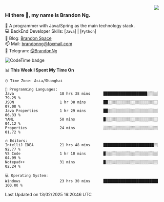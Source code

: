 <img  align="right" src="https://github-readme-stats-brandon0824.vercel.app/api/top-langs/?username=brandon0824&layout=compact">

### Hi there 👋, my name is Brandon Ng.

🌱 A programmer with Java/Spring as the main technology stack.  
💻 BackEnd Developer Skills: [`Java`] | [`Python`]  
📝 Blog: [Brandon Space](https://brandonng.tech)  
📫 Mail: brandonng@foxmail.com  
📰 Telegram: [@BrandonNg](https://t.me/BrandonNg24)  

![CodeTime badge](https://img.shields.io/endpoint?style=flat-square&url=https%3A%2F%2Fapi.codetime.dev%2Fshield%3Fid%3D128%26project%3D%26in%3D604800000)

<!--START_SECTION:waka-->
📊 **This Week I Spent My Time On** 

```text
🕑︎ Time Zone: Asia/Shanghai

💬 Programming Languages: 
Java                     18 hrs 38 mins      ████████████████████░░░░░   79.25 % 
JSON                     1 hr 38 mins        ██░░░░░░░░░░░░░░░░░░░░░░░   07.00 % 
Java Properties          1 hr 29 mins        ██░░░░░░░░░░░░░░░░░░░░░░░   06.33 % 
YAML                     58 mins             █░░░░░░░░░░░░░░░░░░░░░░░░   04.12 % 
Properties               24 mins             ░░░░░░░░░░░░░░░░░░░░░░░░░   01.72 % 

🔥 Editors: 
IntelliJ IDEA            21 hrs 48 mins      ███████████████████████░░   92.77 % 
VS Code                  1 hr 10 mins        █░░░░░░░░░░░░░░░░░░░░░░░░   04.99 % 
Notepad++                31 mins             █░░░░░░░░░░░░░░░░░░░░░░░░   02.24 % 

💻 Operating System: 
Windows                  23 hrs 30 mins      █████████████████████████   100.00 % 
```


 Last Updated on 13/02/2025 16:20:46 UTC
<!--END_SECTION:waka-->
